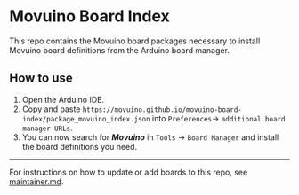 # Movuino Board Index
This repo contains the Movuino board packages necessary to install Movuino board definitions from the Arduino board manager.  

## How to use
1. Open the Arduino IDE.
2. Copy and paste `https://movuino.github.io/movuino-board-index/package_movuino_index.json` into `Preferences`-> `additional board manager URLs`.
3. You can now search for ***Movuino*** in `Tools` -> `Board Manager` and install the board definitions you need.

----
For instructions on how to update or add boards to this repo, see [maintainer.md](maintainer.md).

